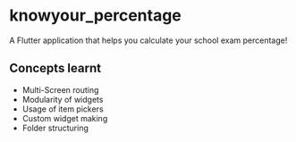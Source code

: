 # knowyour_percentage

A  Flutter application that helps you calculate  your school exam percentage!

## Concepts learnt
- Multi-Screen routing
- Modularity of widgets 
- Usage of item pickers 
- Custom widget making
- Folder structuring 


